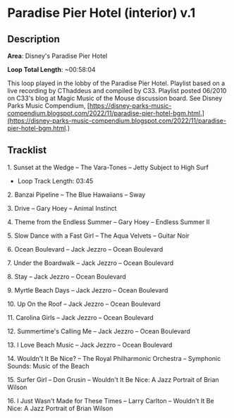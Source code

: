# Paradise Pier Hotel (interior) v.1

## Description

**Area**: Disney's Paradise Pier Hotel

**Loop Total Length**: ~00:58:04

This loop played in the lobby of the Paradise Pier Hotel. Playlist based on a live recording by CThaddeus and compiled by C33. Playlist posted 06/2010 on C33's blog at Magic Music of the Mouse discussion board. See Disney Parks Music Compendium, [https://disney-parks-music-compendium.blogspot.com/2022/11/paradise-pier-hotel-bgm.html.](https://disney-parks-music-compendium.blogspot.com/2022/11/paradise-pier-hotel-bgm.html.)

## Tracklist

1\. Sunset at the Wedge – The Vara-Tones – Jetty Subject to High Surf

- Loop Track Length: 03:45

2\. Banzai Pipeline – The Blue Hawaiians – Sway



3\. Drive – Gary Hoey – Animal Instinct



4\. Theme from the Endless Summer – Gary Hoey – Endless Summer II



5\. Slow Dance with a Fast Girl – The Aqua Velvets – Guitar Noir



6\. Ocean Boulevard – Jack Jezzro – Ocean Boulevard



7\. Under the Boardwalk – Jack Jezzro – Ocean Boulevard



8\. Stay – Jack Jezzro – Ocean Boulevard



9\. Myrtle Beach Days – Jack Jezzro – Ocean Boulevard



10\. Up On the Roof – Jack Jezzro – Ocean Boulevard



11\. Carolina Girls – Jack Jezzro – Ocean Boulevard



12\. Summertime's Calling Me – Jack Jezzro – Ocean Boulevard



13\. I Love Beach Music – Jack Jezzro – Ocean Boulevard



14\. Wouldn't It Be Nice? – The Royal Philharmonic Orchestra – Symphonic Sounds: Music of the Beach



15\. Surfer Girl – Don Grusin – Wouldn't It Be Nice: A Jazz Portrait of Brian Wilson



16\. I Just Wasn't Made for These Times – Larry Carlton – Wouldn't It Be Nice: A Jazz Portrait of Brian Wilson



